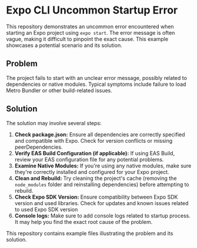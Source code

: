 # Expo CLI Uncommon Startup Error

This repository demonstrates an uncommon error encountered when starting an Expo project using `expo start`. The error message is often vague, making it difficult to pinpoint the exact cause. This example showcases a potential scenario and its solution.

## Problem

The project fails to start with an unclear error message, possibly related to dependencies or native modules.  Typical symptoms include failure to load Metro Bundler or other build-related issues. 

## Solution

The solution may involve several steps:

1. **Check package.json:** Ensure all dependencies are correctly specified and compatible with Expo. Check for version conflicts or missing peerDependencies.
2. **Verify EAS Build Configuration (if applicable):** If using EAS Build, review your EAS configuration file for any potential problems.
3. **Examine Native Modules:**  If you're using any native modules, make sure they're correctly installed and configured for your Expo project.
4. **Clean and Rebuild:**  Try cleaning the project's cache (removing the `node_modules` folder and reinstalling dependencies) before attempting to rebuild.
5. **Check Expo SDK Version:**  Ensure compatibility between Expo SDK version and used libraries. Check for updates and known issues related to used Expo SDK version
6. **Console logs:** Make sure to add console logs related to startup process. It may help you find the exact root cause of the problem.

This repository contains example files illustrating the problem and its solution.